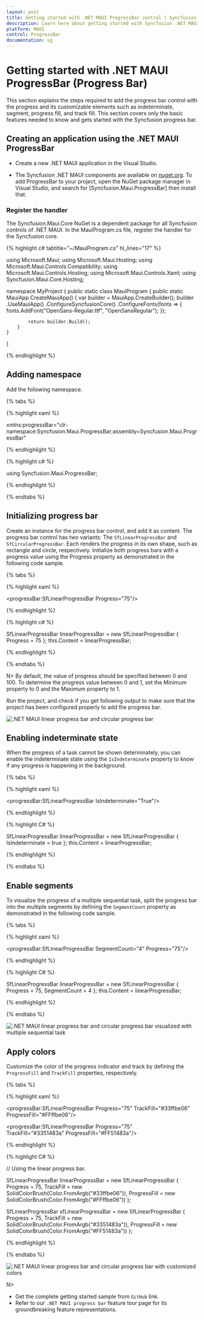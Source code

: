 ```yaml
---
layout: post
title: Getting started with .NET MAUI ProgressBar control | Syncfusion
description: Learn here about getting started with Syncfusion .NET MAUI ProgressBar (Progress Bar) control, its elements and more.
platform: MAUI
control: ProgressBar
documentation: ug
---
```


# Getting started with .NET MAUI ProgressBar (Progress Bar)

This section explains the steps required to add the progress bar control with the progress and its customizable elements such as indeterminate, segment, progress fill, and track fill. This section covers only the basic features needed to know and gets started with the Syncfusion progress bar.

## Creating an application using the .NET MAUI ProgressBar

* Create a new .NET MAUI application in the Visual Studio.

* The Syncfusion .NET MAUI components are available on [nuget.org](https://www.nuget.org/). To add ProgressBar to your project, open the NuGet package manager in Visual Studio, and search for [Syncfusion.Maui.ProgressBar] then install that.

### Register the handler

The Syncfusion.Maui.Core NuGet is a dependent package for all Syncfusion controls of .NET MAUI. In the MauiProgram.cs file, register the handler for the Syncfusion core.

{% highlight c# tabtitle="~/MauiProgram.cs" hl_lines="17" %}

using Microsoft.Maui;
using Microsoft.Maui.Hosting;
using Microsoft.Maui.Controls.Compatibility;
using Microsoft.Maui.Controls.Hosting;
using Microsoft.Maui.Controls.Xaml;
using Syncfusion.Maui.Core.Hosting;

namespace MyProject
{
    public static class MauiProgram
    {
        public static MauiApp CreateMauiApp()
        {
            var builder = MauiApp.CreateBuilder();
            builder
            .UseMauiApp<App>()
            .ConfigureSyncfusionCore()
            .ConfigureFonts(fonts =>
            {
                fonts.AddFont("OpenSans-Regular.ttf", "OpenSansRegular");
            });

            return builder.Build();
        }
    }
}

{% endhighlight %}

## Adding namespace

Add the following namespace.

{% tabs %}

{% highlight xaml %}

xmlns:progressBar="clr-namespace:Syncfusion.Maui.ProgressBar;assembly=Syncfusion.Maui.ProgressBar"

{% endhighlight %}

{% highlight c# %}

using Syncfusion.Maui.ProgressBar;

{% endhighlight %}

{% endtabs %}

## Initializing progress bar

Create an instance for the progress bar control, and add it as content. The progress bar control has two variants: The `SfLinearProgressBar` and `SfCircularProgressBar`. Each renders the progress in its own shape, such as rectangle and circle, respectively. Initialize both progress bars with a progress value using the Progress property as demonstrated in the following code sample.

{% tabs %}

{% highlight xaml %}

<progressBar:SfLinearProgressBar Progress="75"/>

{% endhighlight %}

{% highlight c# %}

SfLinearProgressBar linearProgressBar = new SfLinearProgressBar { Progress = 75 };
this.Content = linearProgressBar;

{% endhighlight %}

{% endtabs %}

N> By default, the value of progress should be specified between 0 and 100. To determine the progress value between 0 and 1, set the Minimum property to 0 and the Maximum property to 1.

Run the project, and check if you get following output to make sure that the project has been configured properly to add the progress bar.

![.NET MAUI linear progress bar and circular progress bar](images/getting-started/progress-bar.png)

## Enabling indeterminate state

When the progress of a task cannot be shown determinately, you can enable the indeterminate state using the `IsIndeterminate` property to know if any progress is happening in the background.

{% tabs %} 

{% highlight xaml %} 

<progressBar:SfLinearProgressBar IsIndeterminate="True"/>

{% endhighlight %}

{% highlight C# %} 

SfLinearProgressBar linearProgressBar = new SfLinearProgressBar { IsIndeterminate = true };
this.Content = linearProgressBar;

{% endhighlight %}

{% endtabs %} 

## Enable segments

To visualize the progress of a multiple sequential task, split the progress bar into the multiple segments by defining the `SegmentCount` property as demonstrated in the following code sample.

{% tabs %} 

{% highlight xaml %} 

<progressBar:SfLinearProgressBar SegmentCount="4" Progress="75"/>

{% endhighlight %}

{% highlight C# %} 

SfLinearProgressBar linearProgressBar = new SfLinearProgressBar { Progress = 75, SegmentCount = 4 };
this.Content = linearProgressBar;

{% endhighlight %}

{% endtabs %}

![.NET MAUI linear progress bar and circular progress bar visualized with multiple sequential task](images/getting-started/segment.png)

## Apply colors

Customize the color of the progress indicator and track by defining the `ProgressFill` and `TrackFill` properties, respectively.

{% tabs %} 

{% highlight xaml %} 

<progressBar:SfLinearProgressBar Progress="75" 
                                 TrackFill="#33ffbe06" 
                                 ProgressFill="#FFffbe06"/>

<progressBar:SfLinearProgressBar Progress="75"  
                                 TrackFill="#3351483a" 
                                 ProgressFill="#FF51483a"/>

{% endhighlight %}

{% highlight C# %} 

// Using the linear progress bar.

SfLinearProgressBar linearProgressBar = new SfLinearProgressBar
{
    Progress = 75, 
    TrackFill = new SolidColorBrush(Color.FromArgb("#33ffbe06")), 
    ProgressFill = new SolidColorBrush(Color.FromArgb("#FFffbe06"))
};

SfLinearProgressBar sfLinearProgressBar = new SfLinearProgressBar
{
    Progress = 75, 
    TrackFill = new SolidColorBrush(Color.FromArgb("#3351483a")), 
    ProgressFill = new SolidColorBrush(Color.FromArgb("#FF51483a"))
};

{% endhighlight %}

{% endtabs %} 

![.NET MAUI linear progress bar and circular progress bar with customized colors](images/getting-started/style.png)

N> 
* Get the complete getting started sample from `GitHub` link.
* Refer to our `.NET MAUI progress bar` feature tour page for its groundbreaking feature representations.